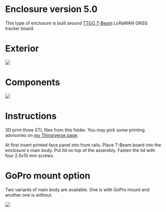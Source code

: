 # Enclosure version 5.0

This type of enclosure is built around [TTGO T-Beam](https://www.aliexpress.com/store/product/TTGO-T-Beam-ESP32-Wi-Fi-Bluetooth-ESP-32-gps-NEO/2090076_32875743018.html) LoRaWAN GNSS tracker board.

# Exterior

![](https://github.com/lyusupov/SoftRF/raw/master/documents/images/SoftRF-Case-v5-Exterior.jpg)

# Components

![](https://github.com/lyusupov/SoftRF/raw/master/documents/images/SoftRF-Case-v5-Components.jpg)

# Instructions

3D print three STL files from this folder. You may pick some printing advisories on [my Thingiverse page](http://www.thingiverse.com/thing:3041339).

At first insert printed face panel into front rails. Place T-Beam board into the enclosure's main body. Put lid on top of the assembly. Fasten the lid with four 2.5x10 mm screws.

# GoPro mount option

Two variants of main body are available. One is with GoPro mount and another one is without.

![](https://github.com/lyusupov/SoftRF/raw/master/documents/images/SoftRF-Case-v5-Exterior-GoPro.jpg)
